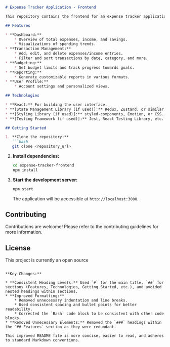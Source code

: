 ```markdown
# Expense Tracker Application - Frontend

This repository contains the frontend for an expense tracker application built using the MERN stack (MongoDB, Express.js, React, Node.js).

## Features

* **Dashboard:**
    * Overview of total expenses, income, and savings.
    * Visualizations of spending trends.
* **Transaction Management:**
    * Add, edit, and delete expenses/income entries.
    * Filter and sort transactions by date, category, and more.
* **Budgeting:**
    * Set budget limits and track progress towards goals.
* **Reporting:**
    * Generate customizable reports in various formats.
* **User Profile:**
    * Account settings and personalized views.

## Technologies

* **React:** For building the user interface.
* **[State Management Library (if used)]:** Redux, Zustand, or similar.
* **[Styling Library (if used)]:** styled-components, Emotion, or CSS.
* **[Testing Framework (if used)]:** Jest, React Testing Library, etc.

## Getting Started

1. **Clone the repository:**
   ```bash
   git clone <repository_url>
   ```
2. **Install dependencies:**
   ```bash
   cd expense-tracker-frontend
   npm install
   ```
3. **Start the development server:**
   ```bash
   npm start
   ```
   The application will be accessible at `http://localhost:3000`.

## Contributing

Contributions are welcome! Please refer to the contributing guidelines for more information.

## License

This project is currently an open source 
```

**Key Changes:**

* **Consistent Heading Levels:** Used `#` for the main title, `##` for sections (Features, Technologies, Getting Started, etc.), and avoided nested headings within sections.
* **Improved Formatting:** 
    * Removed unnecessary indentation and line breaks.
    * Used consistent spacing and bullet points for better readability.
    * Corrected the `Bash` code block to be consistent with other code blocks.
* **Removed Unnecessary Elements:** Removed the `###` headings within the `## Features` section as they were redundant.

This improved README file is more concise, easier to read, and adheres to standard Markdown conventions.

